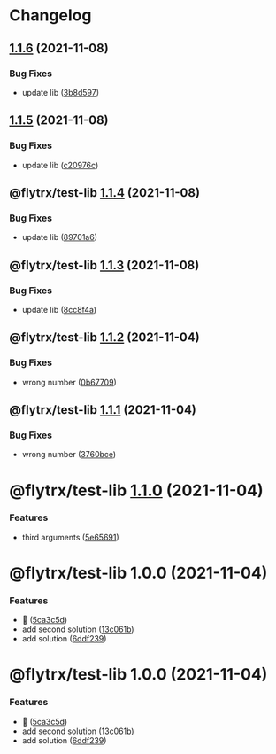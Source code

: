 # Changelog

## [1.1.6](https://github.com/kettil/monorepo-test/compare/@flytrx/test-lib@1.1.5...@flytrx/test-lib@1.1.6) (2021-11-08)


### Bug Fixes

* update lib ([3b8d597](https://github.com/kettil/monorepo-test/commit/3b8d597339c00062b8e24607aa4fc52fb6100174))

## [1.1.5](https://github.com/kettil/monorepo-test/compare/@flytrx/test-lib@1.1.4...@flytrx/test-lib@1.1.5) (2021-11-08)


### Bug Fixes

* update lib ([c20976c](https://github.com/kettil/monorepo-test/commit/c20976cbfb971d0522cd71dccd909cecebf15a54))

## @flytrx/test-lib [1.1.4](https://github.com/kettil/monorepo-test/compare/@flytrx/test-lib@1.1.3...@flytrx/test-lib@1.1.4) (2021-11-08)


### Bug Fixes

* update lib ([89701a6](https://github.com/kettil/monorepo-test/commit/89701a6baaf7056142c15fb465a76f432957fdad))

## @flytrx/test-lib [1.1.3](https://github.com/kettil/monorepo-test/compare/@flytrx/test-lib@1.1.2...@flytrx/test-lib@1.1.3) (2021-11-08)


### Bug Fixes

* update lib ([8cc8f4a](https://github.com/kettil/monorepo-test/commit/8cc8f4afe13101cf5db535e925197d1cd308d9a3))

## @flytrx/test-lib [1.1.2](https://github.com/kettil/monorepo-test/compare/@flytrx/test-lib@1.1.1...@flytrx/test-lib@1.1.2) (2021-11-04)


### Bug Fixes

* wrong number ([0b67709](https://github.com/kettil/monorepo-test/commit/0b67709aa5fb2f7b37eaab599612081d80700dc6))

## @flytrx/test-lib [1.1.1](https://github.com/kettil/monorepo-test/compare/@flytrx/test-lib@1.1.0...@flytrx/test-lib@1.1.1) (2021-11-04)


### Bug Fixes

* wrong number ([3760bce](https://github.com/kettil/monorepo-test/commit/3760bcea2a2bd538822c386418541ec38d9daa2a))

# @flytrx/test-lib [1.1.0](https://github.com/kettil/monorepo-test/compare/@flytrx/test-lib@1.0.0...@flytrx/test-lib@1.1.0) (2021-11-04)


### Features

* third arguments ([5e65691](https://github.com/kettil/monorepo-test/commit/5e656913236c1927cfa8f3abad194cb6caf1e577))

# @flytrx/test-lib 1.0.0 (2021-11-04)


### Features

* 🐣 ([5ca3c5d](https://github.com/kettil/monorepo-test/commit/5ca3c5d5db1825a154b4e0f4b5c280e256a9b4d1))
* add second solution ([13c061b](https://github.com/kettil/monorepo-test/commit/13c061b1957e8b7e8d6e48edc7abc9a8d46fe1df))
* add solution ([6ddf239](https://github.com/kettil/monorepo-test/commit/6ddf23985a1cc9f50b4ba676911e400ccae1e6ec))

# @flytrx/test-lib 1.0.0 (2021-11-04)


### Features

* 🐣 ([5ca3c5d](https://github.com/kettil/monorepo-test/commit/5ca3c5d5db1825a154b4e0f4b5c280e256a9b4d1))
* add second solution ([13c061b](https://github.com/kettil/monorepo-test/commit/13c061b1957e8b7e8d6e48edc7abc9a8d46fe1df))
* add solution ([6ddf239](https://github.com/kettil/monorepo-test/commit/6ddf23985a1cc9f50b4ba676911e400ccae1e6ec))
